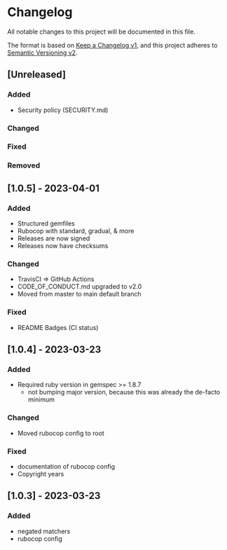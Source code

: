 # Changelog
All notable changes to this project will be documented in this file.

The format is based on [Keep a Changelog v1](https://keepachangelog.com/en/1.0.0/),
and this project adheres to [Semantic Versioning v2](https://semver.org/spec/v2.0.0.html).

## [Unreleased]
### Added
- Security policy (SECURITY.md)
### Changed
### Fixed
### Removed

## [1.0.5] - 2023-04-01
### Added
- Structured gemfiles
- Rubocop with standard, gradual, & more
- Releases are now signed
- Releases now have checksums
### Changed
- TravisCI => GitHub Actions
- CODE_OF_CONDUCT.md upgraded to v2.0
- Moved from master to main default branch
### Fixed
- README Badges (CI status)

## [1.0.4] - 2023-03-23
### Added
- Required ruby version in gemspec >= 1.8.7
  - not bumping major version, because this was already the de-facto minimum
### Changed
- Moved rubocop config to root
### Fixed
- documentation of rubocop config
- Copyright years

## [1.0.3] - 2023-03-23
### Added
- negated matchers
- rubocop config
